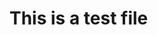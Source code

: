 <!DOCTYPE html>
<html>
<head>
    <title>Test Page</title>
</head>
<body>
    <h1>This is a test file</h1>
</body>
</html>
